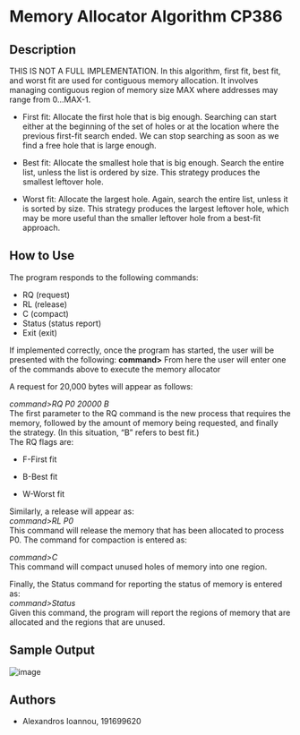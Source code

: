 # Memory Allocator Algorithm CP386
## Description
THIS IS NOT A FULL IMPLEMENTATION. In this algorithm, first fit, best fit, and worst fit are used for contiguous memory allocation. It involves managing contiguous region of memory size MAX where addresses may range from 0...MAX-1.
- First fit: Allocate the first hole that is big enough. Searching can start either at the beginning of the set of holes or at the location where the previous first-fit search ended. We can stop searching as soon as we find a free hole that is large enough.

- Best fit: Allocate the smallest hole that is big enough. Search the entire list, unless the list is ordered by size. This strategy produces the smallest leftover hole.

- Worst fit: Allocate the largest hole. Again, search the entire list, unless it is sorted by size. This strategy produces the largest leftover hole, which may be more useful than the smaller leftover hole from a best-fit approach.

## How to Use
The program responds to the following commands:
- RQ (request)
- RL (release) 
- C (compact)
- Status (status report)
- Exit (exit)

If implemented correctly, once the program has started, the user will be presented with the following:
**command>**
From here the user will enter one of the commands above to execute the memory allocator

A request for 20,000 bytes will appear as follows:

*command>RQ P0 20000 B*  
The first parameter to the RQ command is the new process that requires the memory, followed by the amount of memory being requested, and finally the strategy. (In this situation, “B” refers to best fit.)  
The RQ flags are:
- F-First fit

- B-Best fit

- W-Worst fit

Similarly, a release will appear as:  
*command>RL P0*   
This command will release the memory that has been allocated to process P0. The command for compaction is entered as:

*command>C*  
This command will compact unused holes of memory into one region.

Finally, the Status command for reporting the status of memory is entered as:  
*command>Status*  
Given this command, the program will report the regions of memory that are allocated and the regions that are unused. 

## Sample Output
![image](https://user-images.githubusercontent.com/96122498/180584662-28648fa3-4a77-4445-907c-aff649c64f0a.png)

## Authors
- Alexandros Ioannou, 191699620

